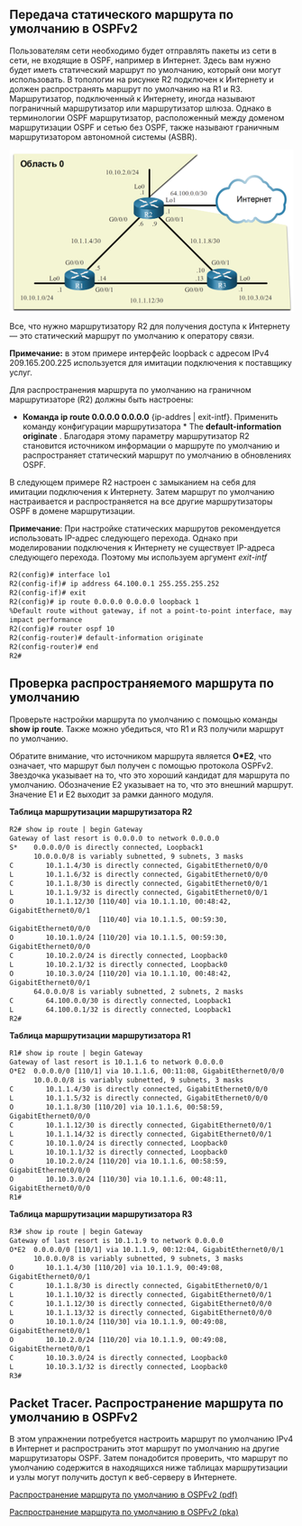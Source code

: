 <!-- 2.5.1 -->
## Передача статического маршрута по умолчанию в OSPFv2

Пользователям сети необходимо будет отправлять пакеты из сети в сети, не входящие в OSPF, например в Интернет. Здесь вам нужно будет иметь статический маршрут по умолчанию, который они могут использовать. В топологии на рисунке R2 подключен к Интернету и должен распространять маршрут по умолчанию на R1 и R3. Маршрутизатор, подключенный к Интернету, иногда называют пограничный маршрутизатор или маршрутизатор шлюза. Однако в терминологии OSPF маршрутизатор, расположенный между доменом маршрутизации OSPF и сетью без OSPF, также называют граничным маршрутизатором автономной системы (ASBR).

![](./assets/2.5.1.png)
<!-- /courses/ensa-dl/ae8e6570-34fd-11eb-ba19-f1886492e0e4/aeb32b86-34fd-11eb-ba19-f1886492e0e4/assets/c5be1a42-1c46-11ea-af56-e368b99e9723.svg -->

<!--
стандартная топология сети OSPFv2, используемая в этом модуле, как описано в 2.1.1
-->

Все, что нужно маршрутизатору R2 для получения доступа к Интернету — это статический маршрут по умолчанию к оператору связи.

**Примечание:** в этом примере интерфейс loopback с адресом IPv4 209.165.200.225 используется для имитации подключения к поставщику услуг.

Для распространения маршрута по умолчанию на граничном маршрутизаторе (R2) должны быть настроены:

* **Команда ip route 0.0.0.0 0.0.0.0** {ip-addres | exit-intf}.
Применить команду конфигурации маршрутизатора * The **default-information originate** . Благодаря этому параметру маршрутизатор R2 становится источником информации о маршруте по умолчанию и распространяет статический маршрут по умолчанию в обновлениях OSPF.

В следующем примере R2 настроен с замыканием на себя для имитации подключения к Интернету. Затем маршрут по умолчанию настраивается и распространяется на все другие маршрутизаторы OSPF в домене маршрутизации.

**Примечание**: При настройке статических маршрутов рекомендуется использовать IP-адрес следующего перехода. Однако при моделировании подключения к Интернету не существует IP-адреса следующего перехода. Поэтому мы используем аргумент _exit-intf_

```
R2(config)# interface lo1
R2(config-if)# ip address 64.100.0.1 255.255.255.252 
R2(config-if)# exit
R2(config)# ip route 0.0.0.0 0.0.0.0 loopback 1
%Default route without gateway, if not a point-to-point interface, may impact performance
R2(config)# router ospf 10
R2(config-router)# default-information originate
R2(config-router)# end
R2#
```

<!-- 2.5.2 -->
## Проверка распространяемого маршрута по умолчанию

Проверьте настройки маршрута по умолчанию с помощью команды **show ip route**. Также можно убедиться, что R1 и R3 получили маршрут по умолчанию.

Обратите внимание, что источником маршрута является **O\*E2**, что означает, что маршрут был получен с помощью протокола OSPFv2. Звездочка указывает на то, что это хороший кандидат для маршрута по умолчанию. Обозначение E2 указывает на то, что это внешний маршрут. Значение E1 и E2 выходит за рамки данного модуля.

**Таблица маршрутизации маршрутизатора R2**

```
R2# show ip route | begin Gateway
Gateway of last resort is 0.0.0.0 to network 0.0.0.0
S*    0.0.0.0/0 is directly connected, Loopback1
      10.0.0.0/8 is variably subnetted, 9 subnets, 3 masks
C        10.1.1.4/30 is directly connected, GigabitEthernet0/0/0
L        10.1.1.6/32 is directly connected, GigabitEthernet0/0/0
C        10.1.1.8/30 is directly connected, GigabitEthernet0/0/1
L        10.1.1.9/32 is directly connected, GigabitEthernet0/0/1
O        10.1.1.12/30 [110/40] via 10.1.1.10, 00:48:42, GigabitEthernet0/0/1
                      [110/40] via 10.1.1.5, 00:59:30, GigabitEthernet0/0/0
O        10.10.1.0/24 [110/20] via 10.1.1.5, 00:59:30, GigabitEthernet0/0/0
C        10.10.2.0/24 is directly connected, Loopback0
L        10.10.2.1/32 is directly connected, Loopback0
O        10.10.3.0/24 [110/20] via 10.1.1.10, 00:48:42, GigabitEthernet0/0/1
      64.0.0.0/8 is variably subnetted, 2 subnets, 2 masks
C        64.100.0.0/30 is directly connected, Loopback1
L        64.100.0.1/32 is directly connected, Loopback1
R2#
```

**Таблица маршрутизации маршрутизатора R1**

```
R1# show ip route | begin Gateway
Gateway of last resort is 10.1.1.6 to network 0.0.0.0
O*E2  0.0.0.0/0 [110/1] via 10.1.1.6, 00:11:08, GigabitEthernet0/0/0
      10.0.0.0/8 is variably subnetted, 9 subnets, 3 masks
C        10.1.1.4/30 is directly connected, GigabitEthernet0/0/0
L        10.1.1.5/32 is directly connected, GigabitEthernet0/0/0
O        10.1.1.8/30 [110/20] via 10.1.1.6, 00:58:59, GigabitEthernet0/0/0
C        10.1.1.12/30 is directly connected, GigabitEthernet0/0/1
L        10.1.1.14/32 is directly connected, GigabitEthernet0/0/1
C        10.10.1.0/24 is directly connected, Loopback0
L        10.10.1.1/32 is directly connected, Loopback0
O        10.10.2.0/24 [110/20] via 10.1.1.6, 00:58:59, GigabitEthernet0/0/0
O        10.10.3.0/24 [110/30] via 10.1.1.6, 00:48:11, GigabitEthernet0/0/0
R1#
```

**Таблица маршрутизации маршрутизатора R3**

```
R3# show ip route | begin Gateway
Gateway of last resort is 10.1.1.9 to network 0.0.0.0
O*E2  0.0.0.0/0 [110/1] via 10.1.1.9, 00:12:04, GigabitEthernet0/0/1
      10.0.0.0/8 is variably subnetted, 9 subnets, 3 masks
O        10.1.1.4/30 [110/20] via 10.1.1.9, 00:49:08, GigabitEthernet0/0/1
C        10.1.1.8/30 is directly connected, GigabitEthernet0/0/1
L        10.1.1.10/32 is directly connected, GigabitEthernet0/0/1
C        10.1.1.12/30 is directly connected, GigabitEthernet0/0/0
L        10.1.1.13/32 is directly connected, GigabitEthernet0/0/0
O        10.10.1.0/24 [110/30] via 10.1.1.9, 00:49:08, GigabitEthernet0/0/1
O        10.10.2.0/24 [110/20] via 10.1.1.9, 00:49:08, GigabitEthernet0/0/1
C        10.10.3.0/24 is directly connected, Loopback0
L        10.10.3.1/32 is directly connected, Loopback0
R3#
```

<!-- 2.5.3 -->
## Packet Tracer. Распространение маршрута по умолчанию в OSPFv2

В этом упражнении потребуется настроить маршрут по умолчанию IPv4 в Интернет и распространить этот маршрут по умолчанию на другие маршрутизаторы OSPF. Затем понадобится проверить, что маршрут по умолчанию содержится в находящихся ниже таблицах маршрутизации и узлы могут получить доступ к веб-серверу в Интернете.

[Распространение маршрута по умолчанию в OSPFv2 (pdf)](./assets/2.5.3-packet-tracer---propagate-a-default-route-in-ospfv2_ru-RU.pdf)

[Распространение маршрута по умолчанию в OSPFv2 (pka)](./assets/2.5.3-packet-tracer---propagate-a-default-route-in-ospfv2_ru-RU.pka)

